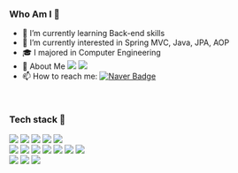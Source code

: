 ### Who Am I :small_blue_diamond:

<!--
**Gyubam/Gyubam** is a ✨ _special_ ✨ repository because its `README.md` (this file) appears on your GitHub profile.

Here are some ideas to get you started:

- 🔭 I’m currently working on ...
- 🌱 I’m currently learning ...
- 👯 I’m looking to collaborate on ...
- 🤔 I’m looking for help with ...
- 💬 Ask me about ...
- 📫 How to reach me: ...
- 😄 Pronouns: ...
- ⚡ Fun fact: ...
-->

- 🔭 I’m currently learning Back-end skills
- 🌱 I’m currently interested in Spring MVC, Java, JPA, AOP
- :mortar_board: I majored in Computer Engineering
- 💬 About Me  <img src="https://img.shields.io/badge/Notion-F50057?style=flat-square&logo=Notion&logoColor=white"> <img src="https://img.shields.io/badge/Velog-20C997?style=flat-square&logo=Velog&logoColor=white">
- 📫 How to reach me: [![Naver Badge](https://img.shields.io/badge/Mail-00c73c?style=flat-square&logo=Naver&logoColor=white&link=mailto:sgb8170@naver.com)](mailto:sgb8170@naver.com)
</div>
</br>

### Tech stack :small_orange_diamond:
<div align="left">
  <img src="https://img.shields.io/badge/JAVA-007396?style=flat-square&logo=java&logoColor=white">
  <img src="https://img.shields.io/badge/SPRING-6DB33F?style=flat-square&logo=spring&logoColor=white"> 
  <img src="https://img.shields.io/badge/SpringBoot-6DB33F?style=flat-square&logo=SpringBoot&logoColor=white">
  <img src="https://img.shields.io/badge/SpringSecurity-6DB33F?style=flat-square&logo=SpringSecurity&logoColor=white"> 
  <img src="https://img.shields.io/badge/MySQL-4479A1?style=flat-square&logo=MySQL&logoColor=white"> </br>
  <img src="https://img.shields.io/badge/Python-3776AB?style=flat-square&logo=Python&logoColor=white">
  <img src="https://img.shields.io/badge/Flask-000000?style=flat-square&logo=Flask&logoColor=white">
  <img src="https://img.shields.io/badge/react-61DAFB?style=flat-square&logo=react&logoColor=black">
  <img src="https://img.shields.io/badge/html-E34F26?style=flat-square&logo=html5&logoColor=white">
  <img src="https://img.shields.io/badge/css-1572B6?style=flat-square&logo=css3&logoColor=white">
  <img src="https://img.shields.io/badge/Kotlin-7F52FF?style=flat-square&logo=Kotlin&logoColor=white">
  <img src="https://img.shields.io/badge/AndroidStudio-3DDC84?style=flat-square&logo=AndroidStudio&logoColor=white"> </br>
  <img src="https://img.shields.io/badge/github-181717?style=flat-square&logo=github&logoColor=white">
  <img src="https://img.shields.io/badge/Docker-2496ED?style=flat-square&logo=Docker&logoColor=white">
  <img src="https://img.shields.io/badge/Amazon EC2-FF9900?style=flat-square&logo=Amazon EC2&logoColor=white">

</div>

